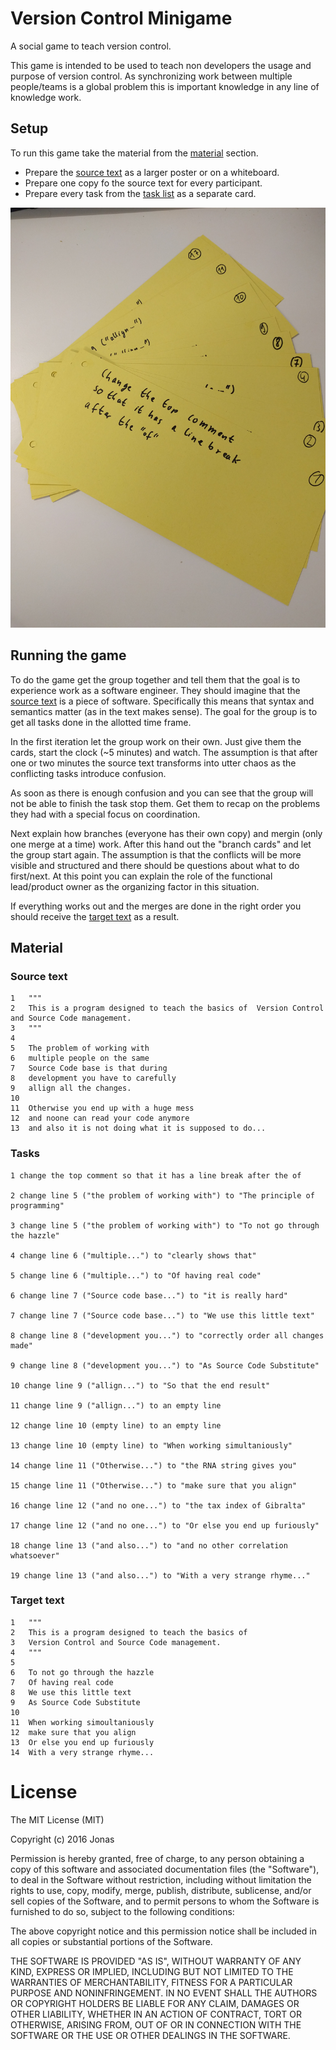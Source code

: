 # Version Control Minigame
A social game to teach version control.

This game is intended to be used to teach non developers the usage and purpose of version control. As synchronizing work between multiple people/teams is a global problem this is important knowledge in any line of knowledge work.

## Setup

To run this game take the material from the [material](#material) section.

* Prepare the [source text](#source-text) as a larger poster or on a whiteboard.
* Prepare one copy fo the source text for every participant.
* Prepare every task from the [task list](#Tasks) as a separate card.

![Task cards](img/task-cards.jpg)

## Running the game

To do the game get the group together and tell them that the goal is to experience work as a software engineer.
They should imagine that the [source text](#source-text) is a piece of software. Specifically this means that syntax and
semantics matter (as in the text makes sense). The goal for the group is to get all tasks done in the allotted
time frame.

In the first iteration let the group work on their own. Just give them the cards, start the clock (~5 minutes)
and watch. The assumption is that after one or two minutes the source text transforms into utter chaos as
the conflicting tasks introduce confusion.

As soon as there is enough confusion and you can see that the group will not be able to finish the task stop them.
Get them to recap on the problems they had with a special focus on coordination.

Next explain how branches (everyone has their own copy) and mergin (only one merge at a time) work.
After this hand out the "branch cards" and let the group start again. The assumption is that the conflicts
will be more visible and structured and there should be questions about what to do first/next. At this point
you can explain the role of the functional lead/product owner as the organizing factor in this situation.

If everything works out and the merges are done in the right order you should receive the [target text](#target-text) as a result.

## Material

### Source text

````
1   """
2   This is a program designed to teach the basics of  Version Control and Source Code management.
3   """
4
5   The problem of working with
6   multiple people on the same
7   Source Code base is that during
8   development you have to carefully
9   allign all the changes.
10
11  Otherwise you end up with a huge mess
12  and noone can read your code anymore
13  and also it is not doing what it is supposed to do...
````

### Tasks

````
1 change the top comment so that it has a line break after the of

2 change line 5 ("the problem of working with") to "The principle of programming"

3 change line 5 ("the problem of working with") to "To not go through the hazzle"

4 change line 6 ("multiple...") to "clearly shows that"

5 change line 6 ("multiple...") to "Of having real code"

6 change line 7 ("Source code base...") to "it is really hard"

7 change line 7 ("Source code base...") to "We use this little text"

8 change line 8 ("development you...") to "correctly order all changes made"

9 change line 8 ("development you...") to "As Source Code Substitute"

10 change line 9 ("allign...") to "So that the end result"

11 change line 9 ("allign...") to an empty line

12 change line 10 (empty line) to an empty line

13 change line 10 (empty line) to "When working simultaniously"

14 change line 11 ("Otherwise...") to "the RNA string gives you"

15 change line 11 ("Otherwise...") to "make sure that you align"

16 change line 12 ("and no one...") to "the tax index of Gibralta"

17 change line 12 ("and no one...") to "Or else you end up furiously"

18 change line 13 ("and also...") to "and no other correlation whatsoever"

19 change line 13 ("and also...") to "With a very strange rhyme..."
````

### Target text

````
1   """
2   This is a program designed to teach the basics of
3   Version Control and Source Code management.
4   """
5
6   To not go through the hazzle
7   Of having real code
8   We use this little text
9   As Source Code Substitute
10
11  When working simoultaniously
12  make sure that you align
13  Or else you end up furiously
14  With a very strange rhyme...
````

# License

The MIT License (MIT)

Copyright (c) 2016 Jonas

Permission is hereby granted, free of charge, to any person obtaining a copy
of this software and associated documentation files (the "Software"), to deal
in the Software without restriction, including without limitation the rights
to use, copy, modify, merge, publish, distribute, sublicense, and/or sell
copies of the Software, and to permit persons to whom the Software is
furnished to do so, subject to the following conditions:

The above copyright notice and this permission notice shall be included in all
copies or substantial portions of the Software.

THE SOFTWARE IS PROVIDED "AS IS", WITHOUT WARRANTY OF ANY KIND, EXPRESS OR
IMPLIED, INCLUDING BUT NOT LIMITED TO THE WARRANTIES OF MERCHANTABILITY,
FITNESS FOR A PARTICULAR PURPOSE AND NONINFRINGEMENT. IN NO EVENT SHALL THE
AUTHORS OR COPYRIGHT HOLDERS BE LIABLE FOR ANY CLAIM, DAMAGES OR OTHER
LIABILITY, WHETHER IN AN ACTION OF CONTRACT, TORT OR OTHERWISE, ARISING FROM,
OUT OF OR IN CONNECTION WITH THE SOFTWARE OR THE USE OR OTHER DEALINGS IN THE
SOFTWARE.
